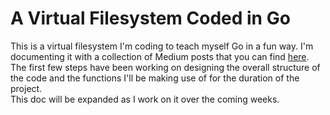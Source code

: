 # A Virtual Filesystem Coded in Go

This is a virtual filesystem I'm coding to teach myself Go in a fun way. I'm documenting it with a collection of Medium posts that you can find <a href="https://alysonn.medium.com/my-first-go-project-a-virtual-filesystem-9b46b2fe34a"/>here</a>.
<br>
The first few steps have been working on designing the overall structure of the code and the functions I'll be making use of for the duration of the project.<br>
This doc will be expanded as I work on it over the coming weeks.
